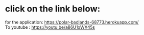 # click on the link below:
for the application: https://polar-badlands-68773.herokuapp.com/     <br>
To youtube : https://youtu.be/a86U1xWX45s  
